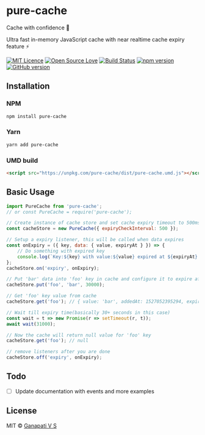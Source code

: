 # pure-cache

Cache with confidence 🎉

Ultra fast in-memory JavaScript cache with near realtime cache expiry feature ⚡

[![MIT Licence](https://badges.frapsoft.com/os/mit/mit.svg?v=103)](https://opensource.org/licenses/mit-license.php)
[![Open Source Love](https://badges.frapsoft.com/os/v2/open-source.svg?v=103)](https://github.com/ganapativs/pure-cache/)
[![Build Status](https://travis-ci.com/ganapativs/pure-cache.svg?branch=master)](https://travis-ci.com/ganapativs/pure-cache)
[![npm version](https://badge.fury.io/js/pure-cache.svg)](https://badge.fury.io/js/pure-cache)
[![GitHub version](https://badge.fury.io/gh/ganapativs%2Fpure-cache.svg)](https://badge.fury.io/gh/ganapativs%2Fpure-cache)

## Installation

### NPM

```sh
npm install pure-cache
```

### Yarn

```sh
yarn add pure-cache
```

### UMD build

```html
<script src="https://unpkg.com/pure-cache/dist/pure-cache.umd.js"></script>
```

## Basic Usage

```js
import PureCache from 'pure-cache';
// or const PureCache = require('pure-cache');

// Create instance of cache store and set cache expiry timeout to 500ms
const cacheStore = new PureCache({ expiryCheckInterval: 500 });

// Setup a expiry listener, this will be called when data expires
const onExpiry = ({ key, data: { value, expiryAt } }) => {
    // Do something with expired key
    console.log(`Key:${key} with value:${value} expired at ${expiryAt}.`);
};
cacheStore.on('expiry', onExpiry);

// Put 'bar' data into 'foo' key in cache and configure it to expire after 30s
cacheStore.put('foo', 'bar', 30000);

// Get 'foo' key value from cache
cacheStore.get('foo'); // { value: 'bar', addedAt: 1527052395294, expiryAt: 1527052425294 }

// Wait till expiry time(basically 30+ seconds in this case)
const wait = t => new Promise(r => setTimeout(r, t));
await wait(31000);

// Now the cache will return null value for 'foo' key
cacheStore.get('foo'); // null

// remove listeners after you are done
cacheStore.off('expiry', onExpiry);

```

## Todo

- [ ] Update documentation with events and more examples

## License

MIT © [Ganapati V S](http://meetguns.com)
